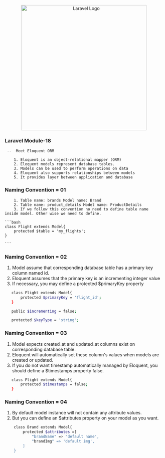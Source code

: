 <p align="center"><a href="https://laravel.com" target="_blank"><img src="https://raw.githubusercontent.com/laravel/art/master/logo-lockup/5%20SVG/2%20CMYK/1%20Full%20Color/laravel-logolockup-cmyk-red.svg" width="400" alt="Laravel Logo"></a></p>

### Laravel Module-18

     --  Meet Eloquent ORM
   
        1. Eloquent is an object-relational mapper (ORM)
        2. Eloquent models represent database tables.
        3. Models can be used to perform operations on data
        4. Eloquent also supports relationships between models
        5. It provides layer between application and database
   

### Naming Convention = 01

        1. Table name: brands Model name: Brand
        2. Table name: product_details Model name: ProductDetails
        3. If we follow this convention no need to define table name inside model. Other wise we need to define.

    ```bash
    class Flight extends Model{
        protected $table = 'my_flights';
    }
        
    ```

### Naming Convention = 02

1. Model assume that corresponding database table has a primary key column named id.
2. Eloquent assumes that the primary key is an incrementing integer value
3. If necessary, you may define a protected $primaryKey property

 ```bash
    class Flight extends Model{
        protected $primaryKey = 'flight_id';
    }     
```      

 ```bash
    public $incrementing = false;    
```    

 ```bash
    protected $keyType = 'string';     
```    
### Naming Convention = 03

1. Model expects created_at and updated_at columns exist on corresponding database table.
2. Eloquent will automatically set these column's values when models are created or updated.
3. If you do not want timestamp automatically managed by Eloquent, you should define a $timestamps property false.

 ```bash
    class Flight extends Model{
        protected $timestamps = false;
    } 
```
### Naming Convention = 04

1. By default model instance will not contain any attribute values.
2. But you can define an $attributes property on your model as you want.

```bash
    class Brand extends Model{
        protected $attributes =[
            "brandName" => "default name',
            "brandImg" => 'default img',
        ]
    }
```
